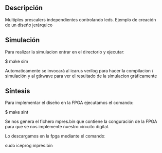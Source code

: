 ## Descripción
Multiples prescalers independientes controlando leds. Ejemplo de creación de un diseño jerárquico

## Simulación

Para realizar la simulacion entrar en el directorio y ejecutar:

$ make sim

Automaticamente se invocará al icarus verilog para hacer la compilacion / simulación y al gtkwave para ver el resultado de la simulacion gráficamente

## Síntesis

Para implementar el diseño en la FPGA ejecutamos el comando:

$ make sint

Se nos genera el fichero mpres.bin que contiene la conguración de la FPGA para que se nos implemente nuestro circuito digital.

Lo descargamos en la fpga mediante el comando:

sudo iceprog mpres.bin





